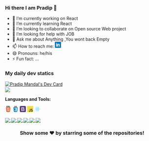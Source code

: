 ###  Hi there I am Pradip 👋


- 🔭 I’m currently working on React
- 🌱 I’m currently learning React
- 👯 I’m looking to collaborate on Open source Web project
- 🤔 I’m looking for help with JOB
- 💬 Ask me about Anything ,You wont back Empty
- 📫 How to reach me: <a href="https://www.linkedin.com/in/pradip-mandal-08509615b/"><img style="width:20px" src="https://github.com/geekypradip/geekypradip/blob/main/58e91afdeb97430e81906504%20(1).png?raw=true" /></a>
- 😄 Pronouns: he/his
- ⚡ Fun fact: ...

<h3>My daily dev statics</h3>
<a href="https://app.daily.dev/geeks"><img style="width:200px" src="https://api.daily.dev/devcards/80dcbf64301341179973904be207fac5.png?r=zrz" width="400" alt="Pradip Mandal's Dev Card"/></a>
<br/>
<img align="center" src="https://github-readme-stats.vercel.app/api?username=geekypradip&&show_icons=true&title_color=bb2acf&icon_color=bb2acf&text_color=151515&bg_color=ffffff"/>

**Languages and Tools:**  

<code><img height="20" src="https://raw.githubusercontent.com/github/explore/80688e429a7d4ef2fca1e82350fe8e3517d3494d/topics/html/html.png"></code>
<code><img height="20" src="https://raw.githubusercontent.com/github/explore/80688e429a7d4ef2fca1e82350fe8e3517d3494d/topics/css/css.png"></code>
<code><img height="20" src="https://raw.githubusercontent.com/github/explore/80688e429a7d4ef2fca1e82350fe8e3517d3494d/topics/bootstrap/bootstrap.png"></code>
<code><img height="20" src="https://raw.githubusercontent.com/github/explore/80688e429a7d4ef2fca1e82350fe8e3517d3494d/topics/javascript/javascript.png"></code>
<code><img height="20" src="https://raw.githubusercontent.com/github/explore/80688e429a7d4ef2fca1e82350fe8e3517d3494d/topics/react/react.png"></code>


<a href="https://github.com/geekypradip">
  <img align="center" src="https://github-readme-stats.vercel.app/api/top-langs/?username=geekypradip&theme=light&hide_langs_below=1" />
</a> 
<a href="https://github.com/geekypradip/bath-and-body-works-clone">
  <img align="center" src="https://github-readme-stats.vercel.app/api/pin/?username=geekypradip&repo=bath-and-body-works-clone&theme=light" />

</a>
<a href="https://github.com/geekypradip/fathom-heath">
 <img align="center" src="https://github-readme-stats.vercel.app/api/pin/?username=geekypradip&repo=fathom-heath&theme=light" />
</a>
<a href="https://github.com/geekypradip/newsApp">
 <img align="center" src="https://github-readme-stats.vercel.app/api/pin/?username=geekypradip&repo=newsApp&theme=light" />
</a>
<a href="https://github.com/geekypradip/food-app">
 <img align="center" src="https://github-readme-stats.vercel.app/api/pin/?username=geekypradip&repo=food-app&theme=light" />
</a>
<a href="https://github.com/geekypradip/car-showroom-React">
 <img align="center" src="https://github-readme-stats.vercel.app/api/pin/?username=geekypradip&repo=car-showroom-React&theme=light" />
</a>

<div align="center">

### Show some ❤️ by starring some of the repositories!

</div>
